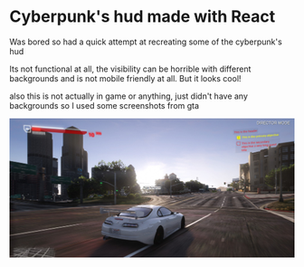 # Cyberpunk's hud made with React

Was bored so had a quick attempt at recreating some of the cyberpunk's hud

Its not functional at all, the visibility can be horrible with different backgrounds and is not mobile friendly at all. But it looks cool!

also this is not actually in game or anything, just didn't have any backgrounds so I used some screenshots from gta

![cool image](images/image.jpg)
